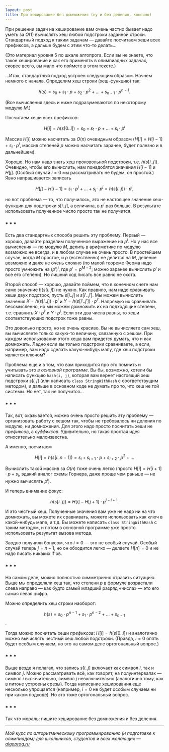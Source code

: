 ```yaml
---
layout: post
title: Про хеширование без домножения (ну и без деления, конечно)
---
```


При решении задач на хеширование вам очень частно бывает надо уметь за $O(1)$ вычислять хеш любой подстроки заданной строки.
Стандартный подход к таким задачам — давайте посчитаем хеши всех префиксов, а дальше будем с этим что-то делать...

(Это материал уровня 5 по шкале алгопрога. Если вы не знаете, что такое хеширование и как его применять в олимпиадных задачах,
скорее всего, вы мало что поймете в этом тексте.)

...Итак, стандартный подход устроен следующим образом. Начнем немного с начала. Определим хеш строки (хеш-функцию)
так: 

$$h(s) = s_0 + s_1 \cdot p + s_2 \cdot p^2 + \ldots + s_{n-1} \cdot p^{n-1}.$$

(Все вычисления здесь и ниже подразумеваются по некоторому модулю $M$.)

Посчитаем хеши всех префиксов:

$$
H[i] = h(s[0..i]) = s_0 + s_1 \cdot p + \ldots + s_i \cdot p^i
$$

Массив $H[i]$ можно насчитать за $O(n)$ очевидным образом ($H[i] = H[i-1] + s_i \cdot p^i$, 
массив степеней $p$ можно насчитать заранее, будет полезно и в дальнейшем).

Хорошо. Но нам надо знать хеш произвольной подстроки, т.е. $h(s[i..j])$. 
Очевидно, чтобы его вычислить, нам понадобятся значения $H[i-1]$ и $H[j]$. 
(Особый случай $i=0$ мы рассматривать не будем, он простой.) 
Явно напрашивается записать 

$$H[j] - H[i-1] = s_i \cdot p^i + \ldots + s_j \cdot p^j = h(s[i..j]) \cdot p^i,$$

но вот проблема — то, что получилось, это не настоящее значение хеш-функции
для подстроки $s[i..j]$, а величина, в $p^i$ раз больше. 
В результате использовать полученное число просто так не получится.


<h3>* * *</h3>

Есть два стандартных способа решить эту проблему. Первый — хорошо, давайте разделим 
полученное выражение на $p^i$. Но у нас все вычисления — по модулю $M$, делить в арифметике по модулю
возможно не всегда, и в любом случае не очень просто. В простейшем случае, 
когда $M$ простое, и $p$ (естественно) не делится на $M$, деление возможно и даже не очень сложно
(по малой теореме Ферма надо просто умножить на $(p')^i$, где $p' = p^{M-2}$; 
можно заранее вычислить $p'$ и все его степени). Но лишний код писать все равно не охота.

Второй способ — хорошо, давайте поймем, что в конечном счете нам само значение
$h(s[i..j])$ не нужно. Как правило, нам надо сравнивать хеши двух подстрок,
пусть $s[i..j]$ и $s[i'..j']$. Мы можем вычислить значения $X=h(s[i..j]) \cdot p^i$
и $Y = h(s[i'..j']) \cdot p^{i'}$. Напрямую их сравнивать бессмысленно, но мы можем
домножить их на подходящие степени, т.е. сравнить $X\cdot p^{i'}$ и $Y\cdot p^i$.
Если эти два числа равны, то хеши соответствующих подстрок тоже равны.

Это довольно просто, но не очень красиво. Вы не вычисляете сам хеш, вы вычисляете
только какую-то величину, связанную с хешом. При каждом использовании этого хеша
вам придется думать, что и как домножать. Ладно если вы только подстроки сравниваете,
а если, например, вам надо сделать какую-нибудь мапу, где хеш подстроки является ключом?

Проблема еще и в том, что вам приходится про это помнить и учитывать это *в основной программе*. 
Вы бы, возможно, хотели бы написать функцию `hash(i, j)`,
которая вам вернет настоящий хеш подстроки $s[i,j]$ (или написать `class StringWithHash`
с соответствущим методом), и дальше в основном коде не думать про то, что хеш не той системы.
Но нет, так не получится...

<h3>* * *</h3>

Так, вот, оказывается, можно очень просто решить эту проблему — организовать работу с хешом так,
чтобы не требовалось ни деления по модулю, ни домножения. Для этого надо просто посчитать
хеши не _префиксов_, а _суффиксов_. Удивительно, но такая простая идея относительно малоизвестна.

А именно, посчитаем

$$H[i] = h(s[i..n-1]) = s_i + s_{i+1} \cdot p + s_{i+2} \cdot p^2 + \ldots$$

Вычислить такой массив за $O(n)$ тоже очень легко (просто $H[i] = H[i+1] \cdot p + s_i$, 
эдакий аналог схемы Горнера, даже проще чем раньше — не нужно вычислять $p^i$).

И теперь внимание фокус:

$$h(s[i..j]) = H[i] - H[j+1] \cdot p^{j-i+1}.$$

И это честный хеш. Полученные значения вам уже не надо ни на что домножать,
вы можете их сравнивать, можете использовать как ключ в какой-нибудь мапе, и т.д.
Вы можете написать `class StringWithHash` с таким методом, и потом в основной программе
уже просто использовать результат вызова метода.

Заодно получили бонусом, что $i=0$ — это не особый случай. Особый случай теперь $j=n-1$,
но он обходится легко — делаете $H[n] = 0$ и не надо писать никаких if'ов.

<h3>* * *</h3>

На самом деле, можно полностью симметрично отразить ситуацию. Выше мы определяли 
хеш так, что степени $p$ в формуле возрастали слева направо — как будто самый младший разряд «числа»
— это его самая левая цифра.

Можно определить хеш строки наоборот:

$$h(s) = s_0 \cdot p^{n-1} + s_1 \cdot p^{n-2} + \ldots + s_{n-1}$$.

Тогда можно посчитать хеши _префиксов_: $H[i] = h(s[0..i])$ и аналогично можно вычислять честный хеш
любой подстроки. (Правда, $i=0$ опять будет особым случаем, но это на самом деле ортогональный вопрос.)

<h3>* * *</h3>

Выше везде я полагал, что запись $s[i..j]$ включает как символ $i$, так и символ $j$. 
Можно рассматривать всё, как говорят, на полуинтервалах — символ $i$ включительно,
символ $j$ невключительно (аналогично тому, как в питоне устроены срезы).
Тогда написание хеширования еще несколько упрощается (например, $i=0$ не будет особым
случаем ни при каком подходе). Но это тоже ортогональный вопрос.

<h3>* * *</h3>

Так что мораль: пишите хеширование без домножения и без деления.

----

*Мой курс по алгоритмическому программированию (и подготовке к олимпиадам) для школьников, студентов и всех желающих — [algoprog.ru](http://algoprog.ru)*
